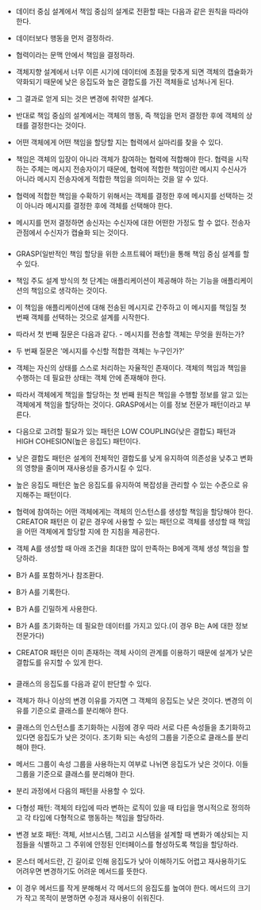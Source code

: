 ###
- 데이터 중심 설계에서 책임 중심의 설계로 전환할 때는 다음과 같은 원칙을 따라야 한다.
- 데이터보다 행동을 먼저 결정하라.
- 협력이라는 문맥 안에서 책임을 결정하라.

- 객체지향 설계에서 너무 이른 시기에 데이터에 초점을 맞추게 되면 객체의 캡슐화가 약화되기 때문에 낮은 응집도와 높은 결합도를 가진 객체들로 넘쳐나게 된다.
- 그 결과로 얻게 되는 것은 변경에 취약한 설계다.
- 반대로 책임 중심의 설계에서는 객체의 행동, 즉 책임을 먼저 결정한 후에 객체의 상태를 결정한다는 것이다.
- 어떤 객체에게 어떤 책임을 할당할 지는 협력에서 실마리를 찾을 수 있다.

- 책임은 객체의 입장이 아니라 객체가 참여하는 협력에 적합해야 한다. 협력을 시작하는 주체는 메시지 전송자이기 때문에, 협력에 적합한 책임이란 메시지 수신사가 아니라 메시지 전송자에게 적합한 책임을 의미하는 것을 알 수 있다.
- 협력에 적합한 책임을 수확하기 위해서는 객체를 결정한 후에 메시지를 선택하는 것이 아니라 메시지를 결정한 후에 객체를 선택해야 한다.
- 메시지를 먼저 결정하면 송신자는 수신자에 대한 어떤한 가정도 할 수 없다. 전송자 관점에서 수신자가 캡슐화 되는 것이다.

###
- GRASP(일반적인 책임 할당을 위한 소프트웨어 패턴)을 통해 책임 중심 설계를 할 수 있다.

- 책임 주도 설계 방식의 첫 단계는 애플리케이션이 제공해야 하는 기능을 애플리케이션의 책임으로 생각하는 것이다.
- 이 책임을 애플리케이션에 대해 전송된 메시지로 간주하고 이 메시지를 책임질 첫 번째 객체를 선택하는 것으로 설계를 시작한다.
- 따라서 첫 번째 질문은 다음과 같다. - 메시지를 전송할 객체는 무엇을 원하는가?
- 두 번째 질문은 '메시지를 수신할 적합한 객체는 누구인가?'
- 객체는 자신의 상태를 스스로 처리하는 자율적인 존재이다. 객체의 책임과 책임을 수행하는 데 필요한 상태는 객체 안에 존재해야 한다.
- 따라서 객체에게 책임을 할당하는 첫 번째 원칙은 책임을 수행할 정보를 알고 있는 객체에게 책임을 할당하는 것이다. GRASP에서는 이를 정보 전문가 패턴이라고 부른다.
- 다음으로 고려할 필요가 있는 패턴은 LOW COUPLING(낮은 결합도) 패턴과 HIGH COHESION(높은 응집도) 패턴이다.
- 낮은 결합도 패턴은 설계의 전체적인 결합도를 낮게 유지하여 의존성을 낮추고 변화의 영향을 줄이며 재사용성을 증가시킬 수 있다.
- 높은 응집도 패턴은 높은 응집도를 유지하여 복잡성을 관리할 수 있는 수준으로 유지해주는 패턴이다.
- 협력에 참여하는 어떤 객체에게는 객체의 인스턴스를 생성할 책임을 할당해야 한다. CREATOR 패턴은 이 같은 경우에 사용할 수 있는 패턴으로 객체를 생성할 때 책임을 어떤 객체에게 할당할 지에 한 지침을 제공한다.
- 객체 A를 생성할 때 아래 조건을 최대한 많이 만족하는 B에게 객체 생성 책임을 할당하라.
- B가 A를 포함하거나 참조환다.
- B가 A를 기록한다.
- B가 A를 긴밀하게 사용한다.
- B가 A를 초기화하는 데 필요한 데이터를 가지고 있다.(이 경우 B는 A에 대한 정보 전문가다)
- CREATOR 패턴은 이미 존재하는 객체 사이의 관계를 이용하기 때문에 설계가 낮은 결합도를 유지할 수 있게 한다.

###
- 클래스의 응집도를 다음과 같이 판단할 수 있다.
- 객체가 하나 이상의 변경 이유를 가지면 그 객체의 응집도는 낮은 것이다. 변경의 이유를 기준으로 클래스를 분리해야 한다.
- 클래스의 인스턴스를 초기화하는 시점에 경우 따라 서로 다른 속성들을 초기화하고 있다면 응집도가 낮은 것이다. 초기화 되는 속성의 그룹을 기준으로 클래스를 분리해야 한다.
- 메서드 그룹이 속성 그룹을 사용하는지 여부로 나뉘면 응집도가 낮은 것이다. 이들 그룹을 기준으로 클래스를 분리해야 한다.
- 분리 과정에서 다음의 패턴을 사용할 수 있다.
- 다형성 패턴: 객체의 타입에 따라 변하는 로직이 있을 때 타입을 명시적으로 정의하고 각 타입에 다형적으로 행동하는 책임을 할당하라.
- 변경 보호 패턴: 객체, 서브시스템, 그리고 시스템을 설계할 때 변화가 예상되는 지점들을 식별하고 그 주위에 안정된 인터페이스를 형성하도록 책임을 할당하라.

- 몬스터 메서드란, 긴 길이로 인해 응집도가 낮아 이해하기도 어렵고 재사용하기도 어려우면 변경하기도 어려운 메서드를 뜻한다.
- 이 경우 메서드를 작게 분해해서 각 메서드의 응집도를 높여야 한다. 메서드의 크기가 작고 목적이 분명하면 수정과 재사용이 쉬워진다.